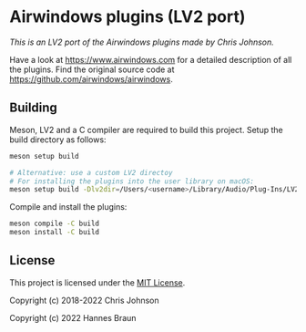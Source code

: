 # Airwindows plugins (LV2 port)

*This is an LV2 port of the Airwindows plugins made by Chris Johnson.*

Have a look at https://www.airwindows.com for a detailed description of all the plugins. Find the original source code at https://github.com/airwindows/airwindows.

## Building

Meson, LV2 and a C compiler are required to build this project. Setup the build directory as follows:

```bash
meson setup build

# Alternative: use a custom LV2 directoy
# For installing the plugins into the user library on macOS:
meson setup build -Dlv2dir=/Users/<username>/Library/Audio/Plug-Ins/LV2
```

Compile and install the plugins:
```bash
meson compile -C build
meson install -C build
```

## License

This project is licensed under the [MIT License](LICENSE).

Copyright (c) 2018-2022 Chris Johnson

Copyright (c) 2022 Hannes Braun
